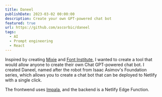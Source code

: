 ```yaml
---
title: Daneel
publishDate: 2023-03-02 00:00:00
description: Create your own GPT-powered chat bot
featured: true
url: https://github.com/ascorbic/daneel
tags:
  - AI
  - Prompt engineering
  - React
---
```


Inspired by creating [Mixie](/projects/mixie) and
[Font Institute](/projects/font-institute), I wanted to create a tool that would
allow anyone to create their own Chat GPT-powered chat bot. I created Daneel,
named after the robot from Isaac Asimov's Foundation series, which allows you to
create a chat bot that can be deployed to Netlify with a single click.

The frontwend uses [Impala](/projects/impala), and the backend is a Netlify Edge
Function.
